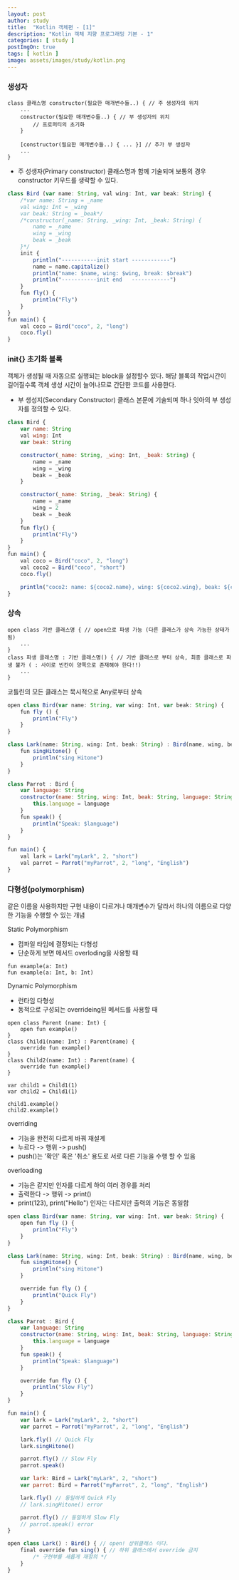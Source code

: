 ```yaml
---
layout: post
author: study
title:  "Kotlin 객체편 - [1]"
description: "Kotlin 객체 지향 프로그래밍 기본 - 1"
categories: [ study ]
postImgOn: true
tags: [ kotlin ]
image: assets/images/study/kotlin.png
---
```

 
### 생성자

```
class 클래스명 constructor(필요한 매개변수들..) { // 주 생성자의 위치
    ...
    constructor(필요한 매개변수들..) { // 부 생성자의 위치
        // 프로퍼티의 초기화
    }

    [constructor(필요한 매개변수들..) { ... }] // 추가 부 생성자
    ...
}
```

- 주 성생자(Primary constructor)
클래스명과 함께 기술되며 보통의 경우 constructor 키우드를 생략할 수 있다.

```javascript
class Bird (var name: String, val wing: Int, var beak: String) {
    /*var name: String = _name
    val wing: Int = _wing
    var beak: String = _beak*/
    /*constructor(_name: String, _wing: Int, _beak: String) {
        name = _name
        wing = _wing
        beak = _beak
    }*/
    init {
        println("-----------init start ------------")
        name = name.capitalize()
        println("name: $name, wing: $wing, break: $break")
        println("-----------init end   ------------")
    }
    fun fly() {
        println("Fly")
    }
}
fun main() {
    val coco = Bird("coco", 2, "long")
    coco.fly()
}
```
### init{} 초기화 블록
객체가 생성될 때 자동으로 실행되는 block을 설정할수 있다. 해당 블록의 작업시간이 길어질수록 객체 생성 시간이 늘어나므로 간단한 코드를 사용한다.

- 부 생성지(Secondary Constructor)
클래스 본문에 기술되며 하나 잇아의 부 생성자를 정의할 수 있다.


```javascript
class Bird {
    var name: String
    val wing: Int
    var beak: String

    constructor(_name: String, _wing: Int, _beak: String) {
        name = _name
        wing = _wing
        beak = _beak
    }

    constructor(_name: String, _beak: String) {
        name = _name
        wing = 2
        beak = _beak
    }
    fun fly() {
        println("Fly")
    }
}
fun main() {
    val coco = Bird("coco", 2, "long")
    val coco2 = Bird("coco", "short")
    coco.fly()

    println("coco2: name: ${coco2.name}, wing: ${coco2.wing}, beak: ${coco2.beak}")
}
```


### 상속

```
open class 기반 클래스명 { // open으로 파생 가능 (다른 클래스가 상속 가능한 상태가 됨)
    ...
}
class 파생 클래스명 : 기반 클래스명() { // 기반 클래스로 부터 상속, 최종 클래스로 파생 불가 ( : 사이로 빈칸이 양쪽으로 존재해야 한다!!)
    ...
}
```

코틀린의 모든 클래스는 묵시적으로 Any로부터 상속


```javascript
open class Bird(var name: String, var wing: Int, var beak: String) {
    fun fly () {
        println("Fly")
    }
}

class Lark(name: String, wing: Int, beak: String) : Bird(name, wing, beak){
    fun singHitone() {
        println("sing Hitone")
    }
}

class Parrot : Bird {
    var language: String
    constructor(name: String, wing: Int, beak: String, language: String) : super(name, wing, beak) {
        this.language = language
    }
    fun speak() {
        println("Speak: $language")
    }
}

fun main() {
    val lark = Lark("myLark", 2, "short")
    val parrot = Parrot("myParrot", 2, "long", "English")
}
```


### 다형성(polymorphism)
같은 이름을 사용하지만 구현 내용이 다르거나 매개변수가 달라서 하나의 이름으로 다양한 기능을 수행할 수 있는 개념

Static Polymorphism
- 컴파일 타임에 결정되는 다형성
- 단순하게 보면 메서드 overloding을 사용할 때
```
fun example(a: Int)
fun example(a: Int, b: Int)
```

Dynamic Polymorphism
- 런타임 다형성
- 동적으로 구성되는 overrideing된 메서드를 사용할 때
```
open class Parent (name: Int) {
    open fun example()
}
class Child1(name: Int) : Parent(name) {
    override fun example()
}
class Child2(name: Int) : Parent(name) {
    override fun example()
}

var child1 = Child1(1)
var child2 = Child1(1)

child1.example()
child2.example()
```


overriding
- 기능을 완전히 다르게 바꿔 재설계
- 누르다 -> 행위 -> push()
- push()는 '확인' 혹은 '취소' 용도로 서로 다른 기능을 수행 할 수 있음

overloading
- 기능은 같지만 인자를 다르게 하여 여러 경우를 처리
- 출력한다 -> 행위 -> print()
- print(123), print("Hello") 인자는 다르지만 출력의 기능은 동일함



```javascript
open class Bird(var name: String, var wing: Int, var beak: String) {
    open fun fly () {
        println("Fly")
    }
}

class Lark(name: String, wing: Int, beak: String) : Bird(name, wing, beak){
    fun singHitone() {
        println("sing Hitone")
    }

    override fun fly () {
        println("Quick Fly")
    }
}

class Parrot : Bird {
    var language: String
    constructor(name: String, wing: Int, beak: String, language: String) : super(name, wing, beak) {
        this.language = language
    }
    fun speak() {
        println("Speak: $language")
    }

    override fun fly () {
        println("Slow Fly")
    }
}

fun main() {
    var lark = Lark("myLark", 2, "short")
    var parrot = Parrot("myParrot", 2, "long", "English")

    lark.fly() // Quick Fly
    lark.singHitone()

    parrot.fly() // Slow Fly
    parrot.speak()

    var lark: Bird = Lark("myLark", 2, "short")
    var parrot: Bird = Parrot("myParrot", 2, "long", "English")

    lark.fly() // 동일하게 Quick Fly
    // lark.singHitone() error

    parrot.fly() // 동일하게 Slow Fly
    // parrot.speak() error
}
```

```javascript
open class Lark() : Bird() { // open! 상위클래스 이다. 
    final override fun sing() { // 하위 클래스에서 override 금지
        /* 구현부를 새롭게 재정의 */
    }
}
```